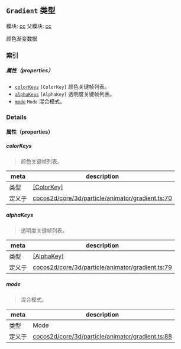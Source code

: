 ## `Gradient` 类型



模块: [cc](../modules/cc.md)
父模块: [cc](../modules/cc.md)


颜色渐变数据



### 索引

##### 属性（properties）

  - [`colorKeys`](#colorkeys) `[ColorKey]` 颜色关键帧列表。
  - [`alphaKeys`](#alphakeys) `[AlphaKey]` 透明度关键帧列表。
  - [`mode`](#mode) `Mode` 混合模式。





### Details


#### 属性（properties）


##### colorKeys

> 颜色关键帧列表。

| meta | description |
|------|-------------|
| 类型 | <a href="../classes/ColorKey.html" class="crosslink">[ColorKey]</a> |
| 定义于 | [cocos2d/core/3d/particle/animator/gradient.ts:70](https://github.com/cocos-creator/engine/blob/ffcd52a59a8c6aae4b1d658e5006aef78c30892b/cocos2d/core/3d/particle/animator/gradient.ts#L70) |



##### alphaKeys

> 透明度关键帧列表。

| meta | description |
|------|-------------|
| 类型 | <a href="../classes/AlphaKey.html" class="crosslink">[AlphaKey]</a> |
| 定义于 | [cocos2d/core/3d/particle/animator/gradient.ts:79](https://github.com/cocos-creator/engine/blob/ffcd52a59a8c6aae4b1d658e5006aef78c30892b/cocos2d/core/3d/particle/animator/gradient.ts#L79) |



##### mode

> 混合模式。

| meta | description |
|------|-------------|
| 类型 | Mode |
| 定义于 | [cocos2d/core/3d/particle/animator/gradient.ts:88](https://github.com/cocos-creator/engine/blob/ffcd52a59a8c6aae4b1d658e5006aef78c30892b/cocos2d/core/3d/particle/animator/gradient.ts#L88) |






